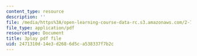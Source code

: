 ```yaml
---
content_type: resource
description: ''
file: /media/https%3A/open-learning-course-data-rc.s3.amazonaws.com/2-71-optics-spring-2009/2471310d14e3d2686d5ca538337f7b2c_roATER6-1yI.pdf
file_type: application/pdf
resourcetype: Document
title: 3play pdf file
uid: 2471310d-14e3-d268-6d5c-a538337f7b2c
---
```

